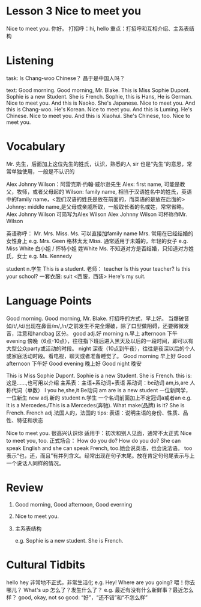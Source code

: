 # Lesson 3 Nice to meet you

Nice to meet you.
你好。
打招呼：hi, hello
重点：打招呼和互相介绍、主系表结构

# Listening

task:
    Is Chang-woo Chinese？
    昌于是中国人吗？

text:
    Good morning.
    Good morning, Mr. Blake.
    This is Miss Sophie Dupont.
    Sophie is a new Student.
    She is French.
    Sophie, this is Hans, He is German.
    Nice to meet you.
    And this is Naoko. She's Japanese.
    Nice to meet you.
    And this is Chang-woo. He's Korean.
    Nice to meet you.
    And this is Luming. He's Chinese.
    Nice to meet you.
    And this is Xiaohui. She's Chinese, too.
    Nice to meet you.

# Vocabulary

Mr. 先生，后面加上这位先生的姓氏，认识，熟悉的人
sir 也是“先生”的意思，常常单独使用，一般是不认识的

Alex Johnny Wilson：阿雷克斯·约翰·威尔逊先生
Alex: first name, 可能是教父，牧师，或者父母起的
Wilson: family name, 相当于汉语姓名中的姓氏，英语中的family name，<我们汉语的姓氏是放在前面的，而英语的是放在后面的>
Johnny: middle name,是父母或亲戚所取，一般取长者的名或姓，常常省略。
Alex Johnny Wilson 可简写为Alex Wilson
Alex Johnny Wilson 可杯称作Mr. Wilson

英语称呼：
Mr. Mrs. Miss. Ms.
可以直接加family name
Mrs. 常用在已经结婚的女性身上
    e.g. Mrs. Geen 格林太太
Miss. 通常适用于未婚的，年轻的女子
    e.g. Miss White 白小姐 / 怀特小姐
    姓White
Ms. 不知道对方是否结婚，只知道对方姓氏，女士
    e.g. Ms. Kennedy

student n.学生
This is a student.
老师： teacher
Is this your teacher?
Is this your school?
一套衣服: suit <西服，西装>
Here's my suit.

# Language Points

Good morning.
Good morning, Mr. Blake.
    打招呼的方式，早上好。
    当爆破音如/t/,/d/出现在鼻音/m/,/n/之前发生不完全爆破，除了口型做阻碍，还要微微发音，注意和handbag 区分。
    good adj.好
    morning n.早上
    afternoon 下午
    evening 傍晚（6点-10点），往往指下班后进入黑天及以后的一段时间，即可以有大型公众party或活动的时段。
    night 深夜（10点到午夜），往往是夜深以后的个人或家庭活动时段。看电视，聊天或者准备睡觉了。
        Good morning 早上好
        Good afternoon 下午好
        Good evening 晚上好
        Good night 晚安

This is Miss Sophie Dupont.
Sophie is a new Student.
She is French.
    this is: 这是......,也可用以介绍
主系表：主语+系动词+表语
系动词：be动词  am,is,are
    人称代词（单数）       I         you       he,she,it
       Be动词            am         are          is
a new student 一位新同学，一位新生
    new adj.新的 
    student n.学生
    一个名词前面加上不定冠词a或者an
e.g. It is a Mercedes./This is a Mercedes(奔驰).
    What make(品牌) is it?
She is French.
    French adj.法国人的，法国的
tips:
    表语：说明主语的身份、性质、品性、特征和状态

Nice to meet you. 很高兴认识你
适用于：初次和别人见面，通常不太正式
Nice to meet you, too.
正式场合： How do you do?
          How do you do?
She can speak English and she can speak French, too.她会说英语，也会说法语。
too 表示“也，还，而且”有并列含义。经常出现在句子末尾。放在肯定句句尾表示与上一个说话人同样的情况。

# Review 

1. Good morning, Good afternoon, Good everning
2. Nice to meet you.
3. 主系表结构

    e.g. Sophie is a new student.
         She is French.

# Cultural Tidbits

hello
hey 非常地不正式，非常生活化
e.g. Hey! Where are you going?
     喂！你去哪儿？
What's up 怎么了？发生什么了？
e.g. 最近有没有什么新鲜事？最近怎么样？
good, okay, not so good: “好”，“还不错”和“不怎么样” 